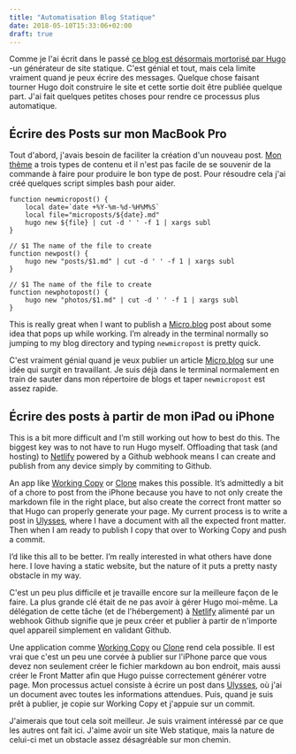 ```yaml
---
title: "Automatisation Blog Statique"
date: 2018-05-10T15:33:06+02:00
draft: true
---
```


Comme je l'ai écrit dans le passé [ce blog est désormais mortorisé par Hugo](https://jnjosh.com/posts/goodbye-octopress-hello-hugo/) -un générateur de site statique. C'est génial et tout, mais cela limite vraiment quand je peux écrire des messages. Quelque chose faisant tourner Hugo doit construire le site et cette sortie doit être publiée quelque part. J'ai fait quelques petites choses pour rendre ce processus plus automatique.

## Écrire des Posts sur mon MacBook Pro

Tout d'abord, j'avais besoin de faciliter la création d'un nouveau post. [Mon thème](https://github.com/jnjosh/internet-weblog) a trois types de contenu et il n'est pas facile de se souvenir de la commande à faire pour produire le bon type de post. Pour résoudre cela j'ai créé quelques script simples bash pour aider. 
    
    function newmicropost() {
        local date=`date +%Y-%m-%d-%H%M%S`
        local file="microposts/${date}.md"
        hugo new ${file} | cut -d ' ' -f 1 | xargs subl 
    }
    
    // $1 The name of the file to create
    function newpost() {
        hugo new "posts/$1.md" | cut -d ' ' -f 1 | xargs subl
    }
    
    // $1 The name of the file to create
    function newphotopost() {
    	hugo new "photos/$1.md" | cut -d ' ' -f 1 | xargs subl
    }

This is really great when I want to publish a [Micro.blog](https://micro.blog) post about some idea that pops up while working. I’m already in the terminal normally so jumping to my blog directory and typing `newmicropost` is pretty quick.

C'est vraiment génial quand je veux publier un article [Micro.blog](https://micro.blog) sur une idée qui surgit en travaillant. Je suis déjà dans le terminal normalement en train de sauter dans mon répertoire de blogs et taper `newmicropost` est assez rapide.

## Écrire des posts à partir de mon iPad ou iPhone

This is a bit more difficult and I’m still working out how to best do this. The biggest key was to not have to run Hugo myself. Offloading that task (and hosting) to [Netlify](https://www.netlify.com) powered by a Github webhook means I can create and publish from any device simply by commiting to Github.

An app like [Working Copy](https://workingcopyapp.com) or [Clone](http://clone.hammockdistrict.com) makes this possible. It’s admittedly a bit of a chore to post from the iPhone because you have to not only create the markdown file in the right place, but also create the correct front matter so that Hugo can properly generate your page. My current process is to write a post in [Ulysses](https://ulyssesapp.com), where I have a document with all the expected front matter. Then when I am ready to publish I copy that over to Working Copy and push a commit.

I’d like this all to be better. I’m really interested in what others have done here. I love having a static website, but the nature of it puts a pretty nasty obstacle in my way.

C'est un peu plus difficile et je travaille encore sur la meilleure façon de le faire. La plus grande clé était de ne pas avoir à gérer Hugo moi-même. La délégation de cette tâche (et de l'hébergement) à [Netlify](https://www.netlify.com) alimenté par un webhook Github signifie que je peux créer et publier à partir de n'importe quel appareil simplement en validant Github.

Une application comme [Working Copy](https://workingcopyapp.com) ou [Clone](http://clone.hammockdistrict.com) rend cela possible. Il est vrai que c'est un peu une corvée à publier sur l'iPhone parce que vous devez non seulement créer le fichier markdown au bon endroit, mais aussi créer le Front Matter afin que Hugo puisse correctement générer votre page. Mon processus actuel consiste à écrire un post dans [Ulysses](https://ulyssesapp.com), où j'ai un document avec toutes les informations attendues. Puis, quand je suis prêt à publier, je copie sur Working Copy et j'appuie sur un commit.

J'aimerais que tout cela soit meilleur. Je suis vraiment intéressé par ce que les autres ont fait ici. J'aime avoir un site Web statique, mais la nature de celui-ci met un obstacle assez désagréable sur mon chemin.

